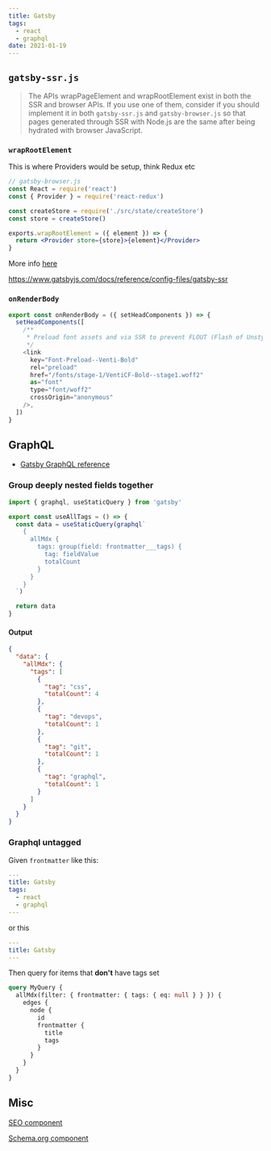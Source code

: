 ```yaml
---
title: Gatsby
tags:
  - react
  - graphql
date: 2021-01-19
---
```


## `gatsby-ssr.js`

> The APIs wrapPageElement and wrapRootElement exist in both the SSR and browser APIs. If you use one of them, consider if you should implement it in both `gatsby-ssr.js` and `gatsby-browser.js` so that pages generated through SSR with Node.js are the same after being hydrated with browser JavaScript.

### `wrapRootElement`

This is where Providers would be setup, think Redux etc

```jsx
// gatsby-browser.js
const React = require('react')
const { Provider } = require('react-redux')

const createStore = require('./src/state/createStore')
const store = createStore()

exports.wrapRootElement = ({ element }) => {
  return <Provider store={store}>{element}</Provider>
}
```

More info [here](https://www.gatsbyjs.org/docs/browser-apis/#wrapRootElement)

https://www.gatsbyjs.com/docs/reference/config-files/gatsby-ssr

### `onRenderBody`

```js
export const onRenderBody = ({ setHeadComponents }) => {
  setHeadComponents([
    /**
     * Preload font assets and via SSR to prevent FLOUT (Flash of Unstyled Text)
     */
    <link
      key="Font-Preload--Venti-Bold"
      rel="preload"
      href="/fonts/stage-1/VentiCF-Bold--stage1.woff2"
      as="font"
      type="font/woff2"
      crossOrigin="anonymous"
    />,
  ])
}
```

## GraphQL

- [Gatsby GraphQL reference](https://www.gatsbyjs.org/docs/graphql-reference)

### Group deeply nested fields together

```js
import { graphql, useStaticQuery } from 'gatsby'

export const useAllTags = () => {
  const data = useStaticQuery(graphql`
    {
      allMdx {
        tags: group(field: frontmatter___tags) {
          tag: fieldValue
          totalCount
        }
      }
    }
  `)

  return data
}
```

#### Output

```json
{
  "data": {
    "allMdx": {
      "tags": [
        {
          "tag": "css",
          "totalCount": 4
        },
        {
          "tag": "devops",
          "totalCount": 1
        },
        {
          "tag": "git",
          "totalCount": 1
        },
        {
          "tag": "graphql",
          "totalCount": 1
        }
      ]
    }
  }
}
```

### Graphql untagged

Given `frontmatter` like this:

```yaml
---
title: Gatsby
tags:
  - react
  - graphql
---
```

or this

```yaml
---
title: Gatsby
---
```

Then query for items that **don't** have tags set

```graphql
query MyQuery {
  allMdx(filter: { frontmatter: { tags: { eq: null } } }) {
    edges {
      node {
        id
        frontmatter {
          title
          tags
        }
      }
    }
  }
}
```

## Misc

[SEO component](https://github.com/jlengstorf/gatsby-theme-jason-blog/blob/58e67d9e5c1691654185ebdffdc6f01ac7cbb791/src/components/SEO/SEO.js)

[Schema.org component](https://github.com/jlengstorf/gatsby-theme-jason-blog/blob/58e67d9e5c1691654185ebdffdc6f01ac7cbb791/src/components/SEO/SchemaOrg.js)
